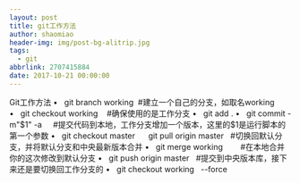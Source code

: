 ```yaml
---
layout: post
title: git工作方法
author: shaomiao
header-img: img/post-bg-alitrip.jpg
tags:
  - git
abbrlink: 2707415884
date: 2017-10-21 00:00:00
---
```

Git工作方法
•   git branch working  #建立一个自己的分支，如取名working
•   git checkout working    #确保使用的是工作分支
•   git add .
•   git commit -m"$1" -a     #提交代码到本地，工作分支增加一个版本，这里的$1是运行脚本的第一个参数
•   git checkout master      git pull origin master   #切换回默认分支，并将默认分支和中央最新版本合并
•   git merge working        #在本地合并你的这次修改到默认分支
•   git push origin master   #提交到中央版本库，接下来还是要切换回工作分支的
•   git checkout working   --force
